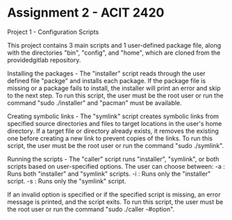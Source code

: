 # Assignment 2 - ACIT 2420

Project 1 - Configuration Scripts

This project contains 3 main scripts and 1 user-defined package file, along with the directories "bin", "config", and "home", which are cloned from the providedgitlab repository.

Installing the packages - The "installer" script reads through the user defined file "packge" and installs each package.  If the package file is missing or a package fails to install, the installer will print an error and skip to the next step. To run this script, the user must be the root user or run the command "sudo ./installer" and "pacman" must be available.

Creating symbolic links - The "symlink" script creates symbolic links from specified source directories and files to target locations in the user's home directory. If a target file or directory already exists, it removes the existing one before creating a new link to prevent copies of the links. To run this script, the user must be the root user or run the command "sudo ./symlink".

Running the scripts - The "caller" script runs "installer", "symlink", or both scripts based on user-specified options. The user can choose between:
-a : Runs both "installer" and "symlink" scripts.
-i : Runs only the "installer" script.
-s : Runs only the "symlink" script.

If an invalid option is specified or if the specified script is missing, an error message is printed, and the script exits. To run this script, the user must be the root user or run the command "sudo ./caller -#option".
